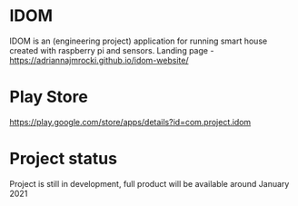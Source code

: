 # IDOM

IDOM is an (engineering project) application for running smart house created with raspberry pi and sensors.
Landing page - https://adriannajmrocki.github.io/idom-website/

# Play Store

https://play.google.com/store/apps/details?id=com.project.idom

# Project status

Project is still in development, full product will be available around January 2021
